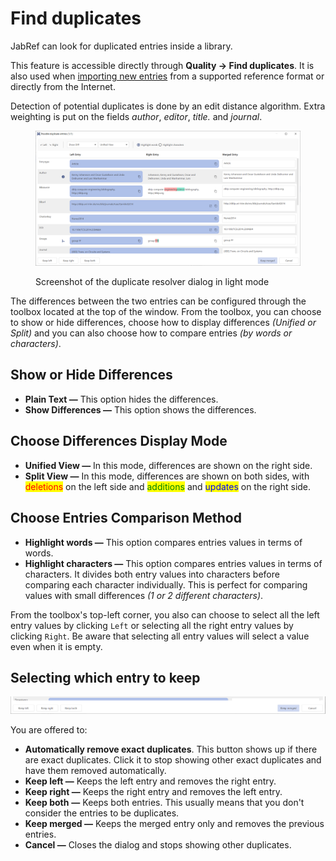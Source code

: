 # Find duplicates

JabRef can look for duplicated entries inside a library.

This feature is accessible directly through **Quality → Find duplicates**. It is also used when [importing new entries](../collect/import/importinspectiondialog.md) from a supported reference format or directly from the Internet.

Detection of potential duplicates is done by an edit distance algorithm. Extra weighting is put on the fields _author_, _editor_, _title._ and _journal_.

<figure><img src="../.gitbook/assets/duplicate-resolver-dialog.png" alt="Screenshot of the duplicate resolver dialog in light mode"><figcaption><p>Screenshot of the duplicate resolver dialog in light mode</p></figcaption></figure>

The differences between the two entries can be configured through the toolbox located at the top of the window. From the toolbox, you can choose to show or hide differences, choose how to display differences _(Unified or Split)_ and you can also choose how to compare entries _(by words or characters)_.

## Show or Hide Differences

* **Plain Text —** This option hides the differences.
* **Show Differences —** This option shows the differences.

## Choose Differences Display Mode

* **Unified View —** In this mode, differences are shown on the right side.
* **Split View —** In this mode, differences are shown on both sides, with <mark style="color:red;">deletions</mark> on the left side and <mark style="color:green;">additions</mark> and <mark style="color:blue;">updates</mark> on the right side.

## Choose Entries Comparison Method

* **Highlight words —** This option compares entries values in terms of words.
* **Highlight characters —** This option compares entries values in terms of characters. It divides both entry values into characters before comparing each character individually. This is perfect for comparing values with small differences _(1 or 2 different characters)_.

From the toolbox's top-left corner, you also can choose to select all the left entry values by clicking `Left` or selecting all the right entry values by clicking `Right`. Be aware that selecting all entry values will select a value even when it is empty.

## Selecting which entry to keep

![Screenshot of the buttons to choose which entry to keep](../.gitbook/assets/herdhjkkk.PNG)

You are offered to:

* **Automatically remove exact duplicates**. This button shows up if there are exact duplicates. Click it to stop showing other exact duplicates and have them removed automatically.
* **Keep left —** Keeps the left entry and removes the right entry.
* **Keep right —** Keeps the right entry and removes the left entry.
* **Keep both** **—** Keeps both entries. This usually means that you don't consider the entries to be duplicates.
* **Keep merged —** Keeps the merged entry only and removes the previous entries.
* **Cancel —** Closes the dialog and stops showing other duplicates.
